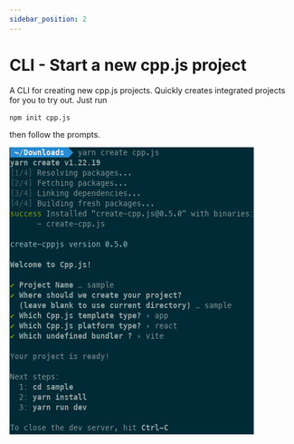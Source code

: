 ```yaml
---
sidebar_position: 2
---
```


# CLI - Start a new cpp.js project
A CLI for creating new cpp.js projects. Quickly creates integrated projects for you to try out. Just run

```bash npm2yarn
npm init cpp.js
```

then follow the prompts.

![Create](/img/create.png)
